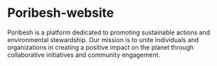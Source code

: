 # Poribesh-website
Poribesh is a platform dedicated to promoting sustainable actions and environmental stewardship. Our mission is to unite individuals and organizations in creating a positive impact on the planet through collaborative initiatives and community engagement.
